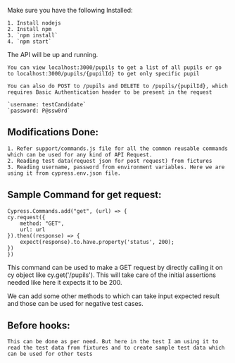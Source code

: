 
Make sure you have the following Installed:

    1. Install nodejs 
    2. Install npm
    3. `npm install`
    4. `npm start`

The API will be up and running.

    You can view localhost:3000/pupils to get a list of all pupils or go to localhost:3000/pupils/{pupilId} to get only specific pupil

    You can also do POST to /pupils and DELETE to /pupils/{pupilId}, which requires Basic Authentication header to be present in the request  

    `username: testCandidate`  
    `password: P@ssw0rd`

## Modifications Done:
    1. Refer support/commands.js file for all the common reusable commands which can be used for any kind of API Request.
    2. Reading test data(request json for post request) from fictures
    3. Reading username, password from environment variables. Here we are using it from cypress.env.json file.

## Sample Command for get request:

    Cypress.Commands.add("get", (url) => {
    cy.request({
        method: "GET",
        url: url
    }).then((response) => {
        expect(response).to.have.property('status', 200);
    })
    })


This command can be used to make a GET request by directly calling it on cy object like cy.get('/pupils'). This will take care of the initial assertions needed like here it expects it to be 200.

We can add some other methods to which can take input expected result and those can be used for negative test cases.

## Before hooks:
    This can be done as per need. But here in the test I am using it to read the test data from fixtures and to create sample test data which can be used for other tests